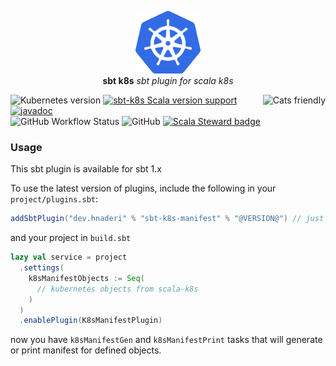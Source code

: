 <p align="center">
  <img src="https://raw.githubusercontent.com/kubernetes/kubernetes/master/logo/logo.png" height="100px" alt="kubernetes icon" />
  <br/>
  <strong>sbt k8s</strong>
  <i>sbt plugin for scala k8s</i>
</p>

<a href="https://typelevel.org/cats/"><img src="https://typelevel.org/cats/img/cats-badge.svg" height="40px" align="right" alt="Cats friendly" /></a>

![Kubernetes version](https://img.shields.io/badge/Kubernetes-v1.25.0-blue?style=flat-square&logo=kubernetes&logoColor=white)
[![sbt-k8s Scala version support](https://index.scala-lang.org/hnaderi/sbt-k8s/sbt-k8s/latest-by-scala-version.svg?style=flat-square)](https://index.scala-lang.org/hnaderi/sbt-k8s/sbt-k8s)
[![javadoc](https://javadoc.io/badge2/dev.hnaderi/sbt-k8s-docs_3/scaladoc.svg?style=flat-square)](https://javadoc.io/doc/dev.hnaderi/sbt-k8s-docs_3)  
<img alt="GitHub Workflow Status" src="https://img.shields.io/github/workflow/status/hnaderi/sbt-k8s/Continuous%20Integration?style=flat-square">
<img alt="GitHub" src="https://img.shields.io/github/license/hnaderi/sbt-k8s?style=flat-square">
[![Scala Steward badge](https://img.shields.io/badge/Scala_Steward-helping-blue.svg?style=flat-square&logo=data:image/png;base64,iVBORw0KGgoAAAANSUhEUgAAAA4AAAAQCAMAAAARSr4IAAAAVFBMVEUAAACHjojlOy5NWlrKzcYRKjGFjIbp293YycuLa3pYY2LSqql4f3pCUFTgSjNodYRmcXUsPD/NTTbjRS+2jomhgnzNc223cGvZS0HaSD0XLjbaSjElhIr+AAAAAXRSTlMAQObYZgAAAHlJREFUCNdNyosOwyAIhWHAQS1Vt7a77/3fcxxdmv0xwmckutAR1nkm4ggbyEcg/wWmlGLDAA3oL50xi6fk5ffZ3E2E3QfZDCcCN2YtbEWZt+Drc6u6rlqv7Uk0LdKqqr5rk2UCRXOk0vmQKGfc94nOJyQjouF9H/wCc9gECEYfONoAAAAASUVORK5CYII=)](https://scala-steward.org)

### Usage

This sbt plugin is available for sbt 1.x

To use the latest version of plugins, include the following in your `project/plugins.sbt`:

```scala
addSbtPlugin("dev.hnaderi" % "sbt-k8s-manifest" % "@VERSION@") // just manifest generation and objects
```

and your project in `build.sbt`

```scala
lazy val service = project
  .settings(
    k8sManifestObjects := Seq(
      // kubernetes objects from scala-k8s
    )
  )
  .enablePlugin(K8sManifestPlugin)
```

now you have `k8sManifestGen` and `k8sManifestPrint` tasks that will generate or print manifest for defined objects.
